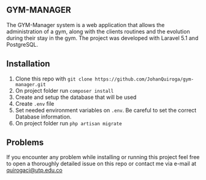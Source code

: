 ## GYM-MANAGER

The GYM-Manager system is a web application that allows the administration of a gym, along with the clients routines and the evolution during their stay in the gym. The project was developed with Laravel 5.1 and PostgreSQL.

## Installation

1. Clone this repo with `git clone https://github.com/JohanQuiroga/gym-manager.git`
1. On project folder run `composer install`
1. Create and setup the database that will be used
1. Create `.env` file
1. Set needed environment variables on `.env`. Be careful to set the correct Database information.
1. On project folder run `php artisan migrate`

## Problems

If you encounter any problem while installing or running this project feel free to open a thoroughly detailed issue on this repo or contact me via e-mail at quirogacj@utp.edu.co
